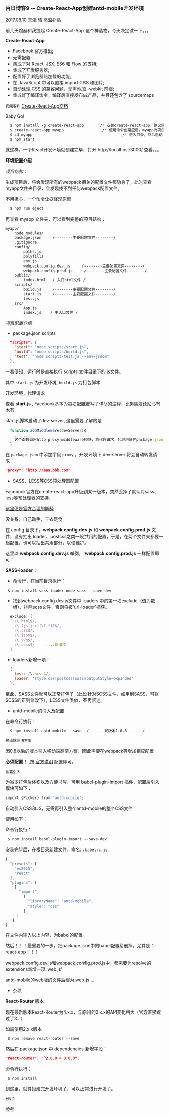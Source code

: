 ### 百日博客9 -- Create-React-App创建antd-mobile开发环境

2017.08.10 天津 晴 高温补贴

前几天煊赫和我提起 Create-React-App 这个神造物，今天决定试一下。。。

**Create-React-App**

- Facebook 官方推出;
- 无需配置;
- 集成了对 React, JSX, ES6 和 Flow 的支持;
- 集成了开发服务器;
- 配置好了浏览器热加载的功能;
- 在 JavaScript 中可以直接 import CSS 和图片;
- 自动处理 CSS 的兼容问题，无需添加 -webkit 前缀;
- 集成好了编译命令，编译后直接发布成产品，并且还包含了 sourcemaps

`官网安利` [Create-React-App文档](https://github.com/facebookincubator/create-react-app/blob/master/packages/react-scripts/template/README.md)

Baby Go!

```bash
  $ npm install -g create-react-app       /* 安装create-react-app，建议使用cnpm */
  $ create-react-app myapp                 /* 使用命令创建应用，myapp为项目名称 */
  $ cd myapp                                        /* 进入目录，然后启动 */
  $ npm start
```

就这样，一个React开发环境就创建完毕，打开 http://localhost:3000/ 查看。。。

**环境配置介绍**

*项目结构：*

生成项目后，将会发现所有的webpack相关的配置文件都隐身了，此时查看myapp文件夹目录，会发现找不到任何webpack配置文件。

不用担心，一个命令让妖怪现原型

```bash
  $ npm run eject
```

再查看 myapp 文件夹，可以看到完整的项目结构：

```bash
myapp/
    node_modules/
    package.json     /--------主要配置文件--------/
    .gitignore
    config/
        paths.js
        polyfills
        env.js
        webpack.config.dev.js     /--------主要配置文件--------/
        webpack.config.prod.js     /--------主要配置文件--------/
    public/
        index.html   / 入口html文件 /
    scripts/
        build.js     /--------主要配置文件--------/
        start.js     /--------主要配置文件--------/
        test.js
    src/
        App.js
        index.js    / 主入口文件 /
```

*项目配置介绍*

- package.json  scripts

```json
  "scripts": {
    "start": "node scripts/start.js",
    "build": "node scripts/build.js",
    "test": "node scripts/test.js --env=jsdom"
  },
```

一看便知，运行时是直接执行 scripts 文件目录下的 js文件。

其中 `start.js` 为开发环境, `build.js` 为打包脚本

开发环境，代理请求

查看 **start.js** , Facebook基本为每项配置都写了详尽的注释，比男朋友还贴心有木有

start.js脚本启动了dev-server, 这里需要了解的是

```js
  function addMiddleware(devServer){
    ... ...
    这个函数调用http-proxy-middleware模块，将代理请求，代理地址在package.json中添加
  }
```

在 `package.json` 中添加字段 `proxy` ，开发环境下 dev-server 将会自动转发请求：

```json
"proxy": "http://aaa.bbb.com"
```

- SASS、LESS等CSS预处理器配置

Facebook官方在create-react-app升级到某一版本，突然丢掉了默认对sass、less等预处理器的支持，

[这里便是官方合理的解释](https://github.com/facebookincubator/create-react-app/blob/master/packages/react-scripts/template/README.md#adding-a-css-preprocessor-sass-less-etc)

没关系，自己动手，丰衣足食

在 config 目录下，**webpack.config.dev.js** 和 **webpack.config.prod.js** 文件，没有抽出 loader、postcss之类一般共用的配置，于是，在两个文件夹都要一起配置，也可以抽出共用部分，以便维护。

这里以  **webpack.config.dev.js** 举例， **webpack.config.prod.js** 一样配置即可：

**SASS-loader：**

- 命令行，在当前目录执行：

```hash
 $ npm install sass-loader node-sass --save-dev
```

- 找到webpack.config.dev.js文件中 loaders 中的第一项exclude（值为数组），排除scss文件，否则将被'url-loader'捕获。

```js
  exclude: [
    /\.html$/,
    /\.(js|jsx)(\?.*)?$/,
    /\.css$/,
    /\.json$/,
    /\.svg$/,
    /\.scss$/     ....新增项!
  ]
```

- loaders新增一项：

```js
  {
    test: /\.scss$/,
    loader: 'style!css!postcss!sass?outputStyle=expanded'
  },
```

至此，SASS文件就可以正常打包了（此处针对SCSS文件，如用到SASS，可将SCSS的正则修改下），LESS文件类似，不再赘述。

- antd-mobile的引入及配置

在命令行执行：

```bash
  $ npm install antd-mobile --save  /-------现版本1.0.6-------/
```

`移动端高清方案`

因0.8以后的版本引入移动端高清方案，因此需要在webpack等增加相应配置

**必须配置！** ,按 [官方说明](https://github.com/ant-design/ant-design-mobile/wiki/antd-mobile-0.8-%E4%BB%A5%E4%B8%8A%E7%89%88%E6%9C%AC%E3%80%8C%E9%AB%98%E6%B8%85%E3%80%8D%E6%96%B9%E6%A1%88%E8%AE%BE%E7%BD%AE) 配置即可。

`按需引入`

为减少打包后体积以及方便书写，可用 babel-plugin-import 插件，配置后引入模块可如下：

```js
import {Picker} from 'antd-mobile';
```

自动引入CSS和JS，无需再引入整个antd-mobile的整个CSS文件

使用如下：

命令行执行：

```bash
 $ npm install babel-plugin-import --save-dev
```

安装完毕后，在根目录新建文件，命名: `.babelrc.js`

```js
{
  "presets": [
    "es2015",
    "react"
  ],
  "plugins": [
    [
      "import",
        {
          "libraryName": "antd-mobile",
          "style": "css"
        }
     ]
   ]
}
```

在文件内输入以上内容，为babel的配置。

然后！！！最重要的一步，把package.json中的babel配置给删掉，尤其是：react-app！！！

webpack.config.dev.js和webpack.config.prod.js中，都需要为resolve的extensions新增一项'.web.js'

antd-mobile的web版的文件后缀为.web.js ...

- 杂项

**React-Router** 版本

现在最新版本React-Router为4.x.x，与原用的2.x.x的API变化稍大（官方直接跳过了3...）

如需使用2.x.x版本

```bash
 $ npm remove react-router --save
```

然后在 package.json 中 dependencies 新增字段：

```json
"react-router": "^2.0.0 < 3.0.0",
```

命令行执行：

```bash
 $ npm install
```

到这里，就算搭建完开发环境了，可以正常进行开发了。

END

[参考](http://www.jianshu.com/p/5e6c620ff4d6)

